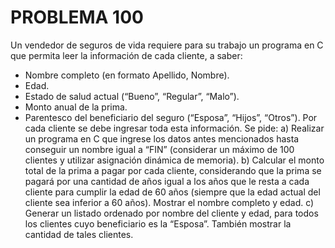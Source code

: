 # PROBLEMA 100

Un vendedor de seguros de vida requiere para su trabajo un programa en C que permita leer la 
información de cada cliente, a saber: 
- Nombre completo (en formato Apellido, Nombre). 
- Edad. 
- Estado de salud actual (“Bueno”, “Regular”, “Malo”). 
- Monto anual de la prima. 
- Parentesco del beneficiario del seguro (“Esposa”, “Hijos”, “Otros”). 
Por cada cliente se debe ingresar toda esta información. Se pide: 
a) Realizar un programa en C que ingrese los datos antes mencionados hasta conseguir un 
nombre igual a “FIN” (considerar un máximo de 100 clientes y utilizar asignación dinámica 
de memoria). 
b) Calcular el monto total de la prima a pagar por cada cliente, considerando que la prima se 
pagará por una cantidad de años igual a los años que le resta a cada cliente para cumplir la 
edad de 60 años (siempre que la edad actual del cliente sea inferior a 60 años). Mostrar el 
nombre completo y edad. 
c) Generar un listado ordenado por nombre del cliente y edad, para todos los clientes cuyo 
beneficiario es la “Esposa”. También mostrar la cantidad de tales clientes.